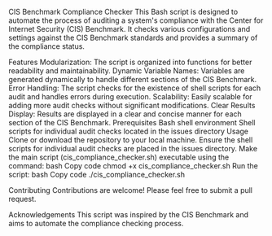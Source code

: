 CIS Benchmark Compliance Checker
This Bash script is designed to automate the process of auditing a system's compliance with the Center for Internet Security (CIS) Benchmark. It checks various configurations and settings against the CIS Benchmark standards and provides a summary of the compliance status.

Features
Modularization: The script is organized into functions for better readability and maintainability.
Dynamic Variable Names: Variables are generated dynamically to handle different sections of the CIS Benchmark.
Error Handling: The script checks for the existence of shell scripts for each audit and handles errors during execution.
Scalability: Easily scalable for adding more audit checks without significant modifications.
Clear Results Display: Results are displayed in a clear and concise manner for each section of the CIS Benchmark.
Prerequisites
Bash shell environment
Shell scripts for individual audit checks located in the issues directory
Usage
Clone or download the repository to your local machine.
Ensure the shell scripts for individual audit checks are placed in the issues directory.
Make the main script (cis_compliance_checker.sh) executable using the command:
bash
Copy code
chmod +x cis_compliance_checker.sh
Run the script:
bash
Copy code
./cis_compliance_checker.sh


Contributing
Contributions are welcome! Please feel free to submit a pull request.

Acknowledgements
This script was inspired by the CIS Benchmark and aims to automate the compliance checking process.
